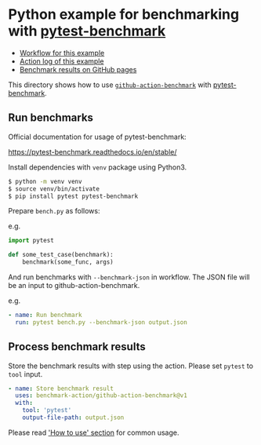 Python example for benchmarking with [pytest-benchmark][tool]
=============================================================

- [Workflow for this example](../../.github/workflows/pytest.yml)
- [Action log of this example](https://github.com/benchmark-action/github-action-benchmark/actions?query=workflow%3A%22Python+Example+with+pytest%22)
- [Benchmark results on GitHub pages](https://benchmark-action.github.io/github-action-benchmark/dev/bench/)

This directory shows how to use [`github-action-benchmark`](https://github.com/benchmark-action/github-action-benchmark)
with [pytest-benchmark][tool].

## Run benchmarks

Official documentation for usage of pytest-benchmark:

https://pytest-benchmark.readthedocs.io/en/stable/

Install dependencies with `venv` package using Python3.

```sh
$ python -m venv venv
$ source venv/bin/activate
$ pip install pytest pytest-benchmark
```

Prepare `bench.py` as follows:

e.g.

```python
import pytest

def some_test_case(benchmark):
    benchmark(some_func, args)
```

And run benchmarks with `--benchmark-json` in workflow. The JSON file will be an input to
github-action-benchmark.

e.g.

```yaml
- name: Run benchmark
  run: pytest bench.py --benchmark-json output.json
```

## Process benchmark results

Store the benchmark results with step using the action. Please set `pytest` to `tool` input.

```yaml
- name: Store benchmark result
  uses: benchmark-action/github-action-benchmark@v1
  with:
    tool: 'pytest'
    output-file-path: output.json
```

Please read ['How to use' section](https://github.com/benchmark-action/github-action-benchmark#how-to-use) for common usage.

[tool]: https://pypi.org/project/pytest-benchmark/
